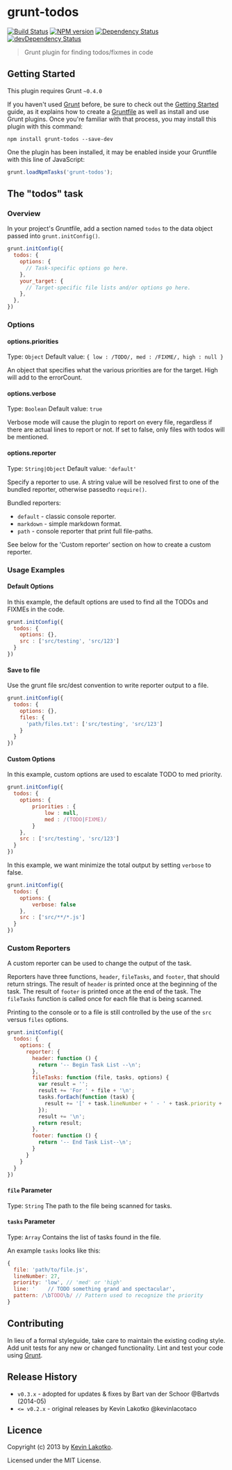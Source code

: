 # grunt-todos

[![Build Status](https://secure.travis-ci.org/Bartvds/grunt-todos.png?branch=master)](http://travis-ci.org/Bartvds/grunt-todos) [![NPM version](https://badge.fury.io/js/grunt-todos.png)](http://badge.fury.io/js/grunt-todos) [![Dependency Status](https://david-dm.org/Bartvds/grunt-todos.png)](https://david-dm.org/Bartvds/grunt-todos) [![devDependency Status](https://david-dm.org/Bartvds/grunt-todos/dev-status.png)](https://david-dm.org/Bartvds/grunt-todos#info=devDependencies)

> Grunt plugin for finding todos/fixmes in code

## Getting Started

This plugin requires Grunt `~0.4.0`

If you haven't used [Grunt](http://gruntjs.com/) before, be sure to check out the [Getting Started](http://gruntjs.com/getting-started) guide, as it explains how to create a [Gruntfile](http://gruntjs.com/sample-gruntfile) as well as install and use Grunt plugins. Once you're familiar with that process, you may install this plugin with this command:

```shell
npm install grunt-todos --save-dev
```

One the plugin has been installed, it may be enabled inside your Gruntfile with this line of JavaScript:

```js
grunt.loadNpmTasks('grunt-todos');
```

## The "todos" task

### Overview

In your project's Gruntfile, add a section named `todos` to the data object passed into `grunt.initConfig()`.

```js
grunt.initConfig({
  todos: {
    options: {
      // Task-specific options go here.
    },
    your_target: {
      // Target-specific file lists and/or options go here.
    },
  },
})
```

### Options

#### options.priorities

Type: `Object`
Default value: `{ low : /TODO/, med : /FIXME/, high : null }`

An object that specifies what the various priorities are for the target.
High will add to the errorCount.


#### options.verbose

Type: `Boolean`
Default value: `true`

Verbose mode will cause the plugin to report on every file, regardless if there are actual lines to report or not. If set to false, only files with todos will be mentioned.

#### options.reporter

Type: `String|Object`
Default value: `'default'`

Specify a reporter to use. A string value will be resolved first to one of the bundled reporter, otherwise passedto `require()`.

Bundled reporters:

- `default` - classic console reporter.
- `markdown` - simple markdown format.
- `path` - console reporter that print full file-paths.

See below for the 'Custom reporter' section on how to create a custom reporter.

### Usage Examples

#### Default Options

In this example, the default options are used to find all the TODOs and FIXMEs in the code.

```js
grunt.initConfig({
  todos: {
    options: {},
    src : ['src/testing', 'src/123']
  }
})
```

#### Save to file

Use the grunt file src/dest convention to write reporter output to a file. 

```js
grunt.initConfig({
  todos: {
    options: {},
    files: {
      'path/files.txt': ['src/testing', 'src/123']
    }
  }
})
```

#### Custom Options

In this example, custom options are used to escalate TODO to med priority.

```js
grunt.initConfig({
  todos: {
    options: {
        priorities : {
            low : null,
            med : /(TODO|FIXME)/
        }
    },
    src : ['src/testing', 'src/123']
  }
})
```

In this example, we want minimize the total output by setting `verbose` to false.

```js
grunt.initConfig({
  todos: {
    options: {
        verbose: false
    },
    src : ['src/**/*.js']
  }
})
```

### Custom Reporters

A custom reporter can be used to change the output of the task.

Reporters have three functions, `header`, `fileTasks`, and `footer`, that should return strings.
The result of `header` is printed once at the beginning of the task.
The result of `footer` is printed once at the end of the task.
The `fileTasks` function is called once for each file that is being scanned.

Printing to the console or to a file is still controlled by the use of the `src` versus `files` options.

```js
grunt.initConfig({
  todos: {
    options: {
      reporter: {
        header: function () {
          return '-- Begin Task List --\n';
        },
        fileTasks: function (file, tasks, options) {
          var result = '';
          result += 'For ' + file + '\n';
          tasks.forEach(function (task) {
            result += '[' + task.lineNumber + ' - ' + task.priority + '] ' + task.line + '\n';
          });
          result += '\n';
          return result;
        },
        footer: function () {
          return '-- End Task List--\n';
        }
      }
    }
  }
})
```

#### `file` Parameter

Type: `String`
The path to the file being scanned for tasks.

#### `tasks` Parameter

Type: `Array`
Contains the list of tasks found in the file.

An example `tasks` looks like this:

```js
{
  file: 'path/to/file.js',
  lineNumber: 27,
  priority: 'low', // 'med' or 'high'
  line: '    // TODO something grand and spectacular',
  pattern: /\bTODO\b/ // Pattern used to recognize the priority
}
```

## Contributing

In lieu of a formal styleguide, take care to maintain the existing coding style. Add unit tests for any new or changed functionality. Lint and test your code using [Grunt](http://gruntjs.com/).

## Release History

- `v0.3.x` - adopted for updates & fixes by Bart van der Schoor @Bartvds (2014-05)
- `<= v0.2.x` - original releases by Kevin Lakotko @kevinlacotaco

## Licence

Copyright (c) 2013 by [Kevin Lakotko](https://github.com/kevinlacotaco).

Licensed under the MIT License. 